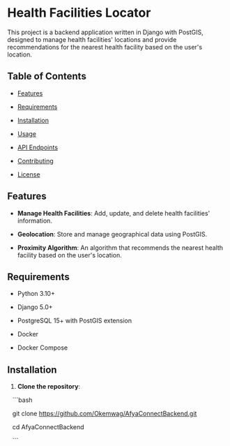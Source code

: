 # Health Facilities Locator

This project is a backend application written in Django with PostGIS, designed to manage health facilities' locations and provide recommendations for the nearest health facility based on the user's location.

## Table of Contents

- [Features](#features)

- [Requirements](#requirements)

- [Installation](#installation)

- [Usage](#usage)

- [API Endpoints](#api-endpoints)

- [Contributing](#contributing)

- [License](#license)

## Features

- **Manage Health Facilities**: Add, update, and delete health facilities' information.

- **Geolocation**: Store and manage geographical data using PostGIS.

- **Proximity Algorithm**: An algorithm that recommends the nearest health facility based on the user's location.

## Requirements

- Python 3.10+

- Django 5.0+

- PostgreSQL 15+ with PostGIS extension

- Docker 

- Docker Compose 

## Installation

1. **Clone the repository**:

   ```bash

   git clone https://github.com/Okemwag/AfyaConnectBackend.git

   cd AfyaConnectBackend

   ```
